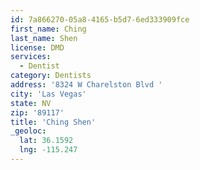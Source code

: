 ```yaml
---
id: 7a866270-05a8-4165-b5d7-6ed333909fce
first_name: Ching
last_name: Shen
license: DMD
services:
  - Dentist
category: Dentists
address: '8324 W Charelston Blvd '
city: 'Las Vegas'
state: NV
zip: '89117'
title: 'Ching Shen'
_geoloc:
  lat: 36.1592
  lng: -115.247
---
```

